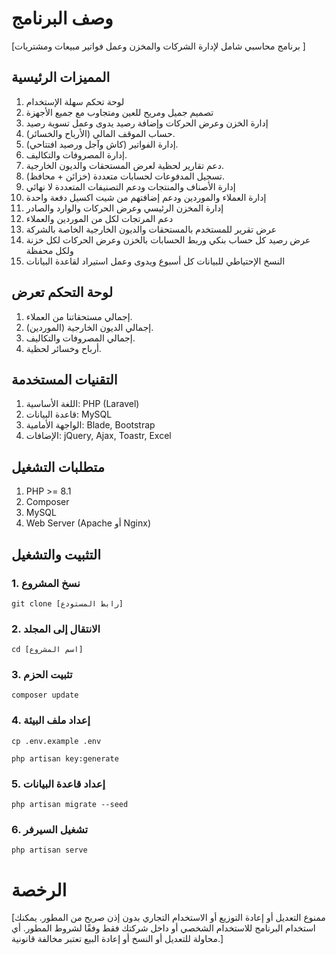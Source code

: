 # وصف البرنامج 
[برنامج محاسبي شامل لإدارة الشركات والمخزن وعمل فواتير مبيعات ومشتريات ]

## المميزات الرئيسية
1. لوحة تحكم سهلة الإستخدام 
2. تصميم جميل ومريح للعين ومتجاوب مع جميع الأجهزة
3. إدارة الخزن وعرض الحركات وإضافة رصيد يدوى وعمل تسوية رصيد 
4. حساب الموقف المالي (الأرباح والخسائر).
5. إدارة الفواتير (كاش وآجل ورصيد افتتاحي).
6. إدارة المصروفات والتكاليف.
7. دعم تقارير لحظية لعرض المستحقات والديون الخارجية.
8. تسجيل المدفوعات لحسابات متعددة (خزائن + محافظ).
9. إدارة الأصناف والمنتجات ودعم التصنيفات المتعددة لا نهائي
10. إدارة العملاء والموردين ودعم إضافتهم من شيت اكسيل دفعة واحدة 
11. إدارة المخزن الرئيسي وعرض الحركات والوارد والصادر
12. دعم المرتجات لكل من الموردين والعملاء
13. عرض تقرير للمستخدم بالمستحقات والديون الخارجية الخاصة بالشركة 
14. عرض رصيد كل حساب بنكي وربط الحسابات بالخزن وعرض الحركات لكل خزنة ولكل محفظة
15. النسخ الإحتياطي للبيانات كل أسبوع ويدوى وعمل استيراد لقاعدة البيانات 

## لوحة التحكم تعرض

1. إجمالي مستحقاتنا من العملاء.
2. إجمالي الديون الخارجية (الموردين).
3. إجمالي المصروفات والتكاليف.
4. أرباح وخسائر لحظية.

## التقنيات المستخدمة

1. اللغة الأساسية: PHP (Laravel) 
2. قاعدة البيانات: MySQL
3. الواجهة الأمامية: Blade, Bootstrap
4. الإضافات: jQuery, Ajax, Toastr, Excel

## متطلبات التشغيل

1. PHP >= 8.1
2. Composer
3. MySQL
4. Web Server (Apache أو Nginx)

## التثبيت والتشغيل 

### 1. نسخ المشروع

```
git clone [رابط المستودع]
```

### 2. الانتقال إلى المجلد

```
cd [اسم المشروع]
```

### 3. تثبيت الحزم

```
composer update
```

### 4. إعداد ملف البيئة

```
cp .env.example .env
```

```
php artisan key:generate
```

### 5. إعداد قاعدة البيانات

```
php artisan migrate --seed
```

### 6. تشغيل السيرفر

```
php artisan serve
```

# الرخصة
[ممنوع التعديل أو إعادة التوزيع أو الاستخدام التجاري بدون إذن صريح من المطور.
يمكنك استخدام البرنامج للاستخدام الشخصي أو داخل شركتك فقط وفقًا لشروط المطور.
أي محاولة للتعديل أو النسخ أو إعادة البيع تعتبر مخالفة قانونية.]